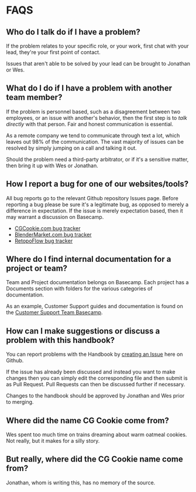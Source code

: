 # FAQS

## Who do I talk do if I have a problem?

If the problem relates to your specific role, or your work, first chat with your lead, they're your first point of contact.

Issues that aren't able to be solved by your lead can be brought to Jonathan or Wes.


## What do I do if I have a problem with another team member?

If the problem is personnel based, such as a disagreement between two employees, or an issue with another's behavior, then the first step is to *talk directly* with that person. Fair and honest communication is essential.

As a remote company we tend to communicate through text a lot, which leaves out 98% of the communication. The vast majority of issues can be resolved by simply jumping on a call and talking it out.

Should the problem need a third-party arbitrator, or if it's a sensitive matter, then bring it up with Wes or Jonathan.

## How I report a bug for one of our websites/tools?

All bug reports go to the relevant Github repository Issues page. Before reporting a bug please be sure it's a legitimate bug, as opposed to merely a difference in expectation. If the issue is merely expectation based, then it may warrant a discussion on Basecamp.

* [CGCookie.com bug tracker](https://github.com/cgcookie/edu-rails/issues)
* [BlenderMarket.com bug tracker](https://github.com/cgcookie/markets-rails/issues)
* [RetopoFlow bug tracker](https://github.com/cgcookie/retopoflow/issues)

## Where do I find internal documentation for a project or team?

Team and Project documentation belongs on Basecamp. Each project has a Documents section with folders for the various categories of documentation.

As an example, Customer Support guides and documentation is found on the [Customer Support Team Basecamp](https://3.basecamp.com/3093149/buckets/546109/vaults/648246931).

## How can I make suggestions or discuss a problem with this handbook?

You can report problems with the Handbook by [creating an Issue](https://github.com/cgcookie/handbook/issues) here on Github.

If the issue has already been discussed and instead you want to make changes then you can simply edit the corresponding file and then submit is as Pull Request. Pull Requests can then be discussed further if necessary.

Changes to the handbook should be approved by Jonathan and Wes prior to merging.

## Where did the name CG Cookie come from?

Wes spent too much time on trains dreaming about warm oatmeal cookies. Not really, but it makes for a silly story.

## But really, where did the CG Cookie name come from?

Jonathan, whom is writing this, has no memory of the source.

